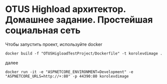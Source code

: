 # OTUS Highload архитектор. Домашнее задание. Простейшая социальная сеть
Чтобы запустить проект, используйте docker

```docker build -f "OTUSHigloadTestProject/Dockerfile" -t korolevdimage . ```

далее

```docker run -it -e "ASPNETCORE_ENVIRONMENT=Development" -e "ASPNETCORE_URLS=http://+:80" -p 44390:80 korolevdimage```
